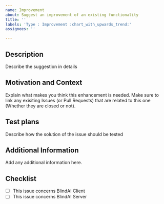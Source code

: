 ```yaml
---
name: Improvement
about: Suggest an improvement of an existing functionality
title: ''
labels: 'Type : Improvement :chart_with_upwards_trend:'
assignees: ''

---
```


## Description
Describe the suggestion in details

## Motivation and Context
Explain what makes you think this enhancement is needed.
Make sure to link any exisiting Issues (or Pull Requests) that are related to this one (Whether they are closed or not).

## Test plans
Describe how the solution of the issue should be tested

## Additional Information
Add any additional information here.

## Checklist
- [ ] This issue concerns BlindAI Client
- [ ] This issue concerns BlindAI Server
